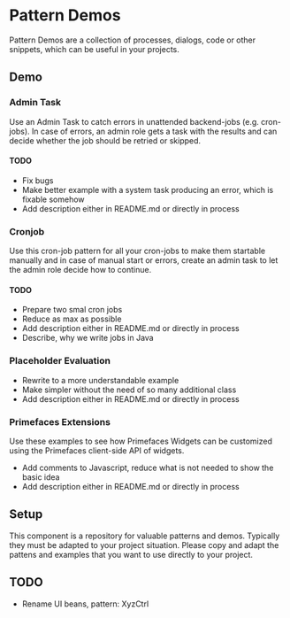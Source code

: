 # Pattern Demos

Pattern Demos are a collection of processes, dialogs, code or other snippets, which can be useful in your projects.

## Demo

### Admin Task

Use an Admin Task to catch errors in unattended backend-jobs (e.g. cron-jobs). In case of errors,
an admin role gets a task with the results and can decide whether the job should be retried or skipped.

#### TODO

* Fix bugs
* Make better example with a system task producing an error, which is fixable somehow
* Add description either in README.md or directly in process


### Cronjob

Use this cron-job pattern for all your cron-jobs to make them startable manually and in case of
manual start or errors, create an admin task to let the admin role decide how to continue.

#### TODO

* Prepare two smal cron jobs
* Reduce as max as possible
* Add description either in README.md or directly in process
* Describe, why we write jobs in Java

### Placeholder Evaluation

* Rewrite to a more understandable example
* Make simpler without the need of so many additional class
* Add description either in README.md or directly in process

### Primefaces Extensions

Use these examples to see how Primefaces Widgets can be customized using the Primefaces client-side API of widgets.

* Add comments to Javascript, reduce what is not needed to show the basic idea
* Add description either in README.md or directly in process

## Setup

This component is a repository for valuable patterns and demos. Typically they must be adapted to your
project situation. Please copy and adapt the pattens and examples that you want to use directly to your project.

## TODO

* Rename UI beans, pattern: XyzCtrl